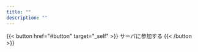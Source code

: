 ```yaml
---
title: ""
description: ""
---
```


{{< button href="#button" target="_self" >}}
サーバに参加する
{{< /button >}}